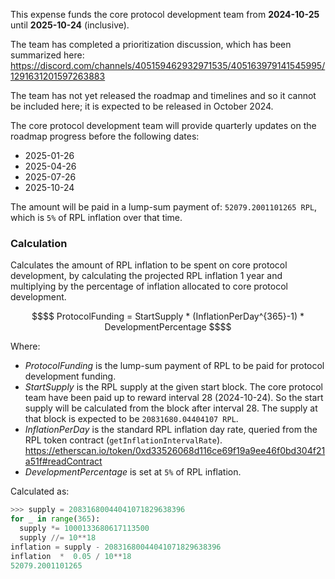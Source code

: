 This expense funds the core protocol development team from **2024-10-25** until **2025-10-24** (inclusive).

The team has completed a prioritization discussion, which has been summarized here: https://discord.com/channels/405159462932971535/405163979141545995/1291631201597263883

The team has not yet released the roadmap and timelines and so it cannot be included here; it is expected to be released in October 2024.  

The core protocol development team will provide quarterly updates on the roadmap progress before the following dates:
- 2025-01-26
- 2025-04-26
- 2025-07-26
- 2025-10-24

The amount will be paid in a lump-sum payment of: `52079.2001101265 RPL`, which is `5%` of RPL inflation over that time.

### Calculation 
Calculates the amount of RPL inflation to be spent on core protocol development, by calculating the projected RPL inflation 1 year and multiplying by the percentage of inflation allocated to core protocol development.

```math
$$
ProtocolFunding = StartSupply * (InflationPerDay^{365}-1) * DevelopmentPercentage
$$
```

Where:
- $ProtocolFunding$ is the lump-sum payment of RPL to be paid for protocol development funding.
- $StartSupply$ is the RPL supply at the given start block. The core protocol team have been paid up to reward interval 28 (2024-10-24). So the start supply will be calculated from the block after interval 28. The supply at that block is expected to be `20831680.04404107 RPL`.
- $InflationPerDay$ is the standard RPL inflation day rate, queried from the RPL token contract (`getInflationIntervalRate`).
  https://etherscan.io/token/0xd33526068d116ce69f19a9ee46f0bd304f21a51f#readContract 
- $DevelopmentPercentage$ is set at `5%` of RPL inflation.

Calculated as:

```python
>>> supply = 20831680044041071829638396
for _ in range(365):
  supply *= 1000133680617113500
  supply //= 10**18
inflation = supply - 20831680044041071829638396
inflation  *  0.05 / 10**18
52079.2001101265
```

